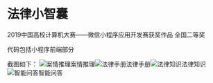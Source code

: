 # 法律小智囊

2019中国高校计算机大赛——微信小程序应用开发赛获奖作品
全国二等奖


代码包括小程序前端部分

截图如下：
![案情推理](/screen/1.jpg)案情推理![法律手册](/screen/2.jpg)法律手册![法律知识](/screen/3.jpg)法律知识![智能问答](/screen/4.jpg)智能问答
